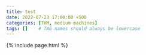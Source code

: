 ```yaml
---
title: test
date: 2022-07-23 17:00:00 +500
categories: [THM, medium machines]
tags: []    # TAG names should always be lowercase
---
```




{% include page.html %}